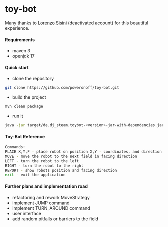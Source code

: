 # toy-bot

Many thanks to [Lorenzo Sisini](https://github.com/lorenzosisini) (deactivated account) for this beautiful experience.


#### Requirements
- maven 3
- openjdk 17

#### Quick start
- clone the repository
```bash
git clone https://github.com/poweronoff/toy-bot.git
```
- build the project
````bash
mvn clean package
````
- run it
```bash
java -jar target/de.dj_steam.toybot-<version>-jar-with-dependencies.jar
```

#### Toy-Bot Reference
```bash
Commands:
PLACE X,Y,F - place robot on position X,Y - coordinates, and direction (NORTH|SOUTH|WEST|EAST)
MOVE - move the robot to the next field in facing direction
LEFT - turn the robot to the left
RIGHT - turn the robot to the right
REPORT - show robots position and facing direction
exit - exit the application
```

#### Further plans and implementation road
- refactoring and rework MoveStrategy
- implement JUMP command
- implement TURN_AROUND command
- user interface
- add random pitfalls or barriers to the field


